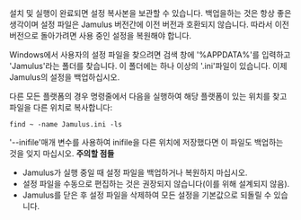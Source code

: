 <!-- 참고: 이것은 클라이언트와 서버, 그리고 모든 운영 체제에 모두 적용되어야 합니다 -->

설치 및 실행이 완료되면 설정 복사본을 보관할 수 있습니다. 백업을하는 것은 항상 좋은 생각이며 설정 파일은 Jamulus 버전간에 이전 버전과 호환되지 않습니다. 따라서 이전 버전으로 돌아가려면 사용 중인 설정을 복원해야 합니다.

Windows에서 사용자의 설정 파일을 찾으려면 검색 창에 '%APPDATA%'를 입력하고 'Jamulus'라는 폴더를 찾습니다. 이 폴더에는 하나 이상의 '.ini'파일이 있습니다. 이제 Jamulus의 설정을 백업하십시오.

다른 모든 플랫폼의 경우 명령줄에서 다음을 실행하여 해당 플랫폼이 있는 위치를 찾고 파일을 다른 위치로 복사합니다:

`find ~ -name Jamulus.ini -ls`

'--inifile'매개 변수를 사용하여 inifile을 다른 위치에 저장했다면 이 파일도 백업하는 것을 잊지 마십시오. **주의할 점들**

* Jamulus가 실행 중일 때 설정 파일을 백업하거나 복원하지 마십시오.
* 설정 파일을 수동으로 편집하는 것은 권장되지 않습니다(이를 위해 설계되지 않음).
* Jamulus를 닫은 후 설정 파일을 삭제하여 모든 설정을 기본값으로 되돌릴 수 있습니다.
